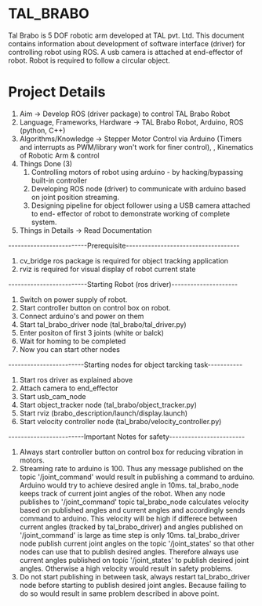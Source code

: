 # TAL_BRABO
Tal Brabo is 5 DOF robotic arm developed at TAL pvt. Ltd. This document contains information about development of software interface (driver) for controlling robot using ROS. A usb camera is attached at end-effector of robot. Robot is required to follow a circular object.

# Project Details
1. Aim -> Develop ROS (driver package) to control TAL Brabo Robot 
2. Language, Frameworks, Hardware -> TAL Brabo Robot, Arduino, ROS (python, C++)
3. Algorithms/Knowledge -> Stepper Motor Control via Arduino (Timers and interrupts as PWM/library won't work for finer control), , Kinematics of Robotic Arm & control 
4. Things Done (3)
	1. Controlling motors of robot using arduino - by hacking/bypassing built-in controller
	2. Developing ROS node (driver) to communicate with arduino based on joint position streaming.
	3. Designing pipeline for object follower using a USB camera attached to end- effector of robot to demonstrate working of complete system.
5. Things in Details -> Read Documentation

-------------------------Prerequisite------------------------------------
1. cv_bridge ros package is required for object tracking application
2. rviz is required for visual display of robot current state

-------------------------Starting Robot (ros driver)---------------------
1. Switch on power supply of robot.
2. Start controller button on control box on robot.
3. Connect arduino's and power on them
3. Start tal_brabo_driver node (tal_brabo/tal_driver.py)
4. Enter positon of first 3 joints (white or balck)
5. Wait for homing to be completed
6. Now you can start other nodes

------------------------Starting nodes for object tarcking task-----------
1. Start ros driver as explained above
2. Attach camera to end_effector
3. Start usb_cam_node
4. Start object_tracker node (tal_brabo/object_tracker.py)
5. Start rviz (brabo_description/launch/display.launch)
6. Start velocity controller node (tal_brabo/velocity_controller.py)

------------------------Important Notes for safety------------------------
1. Always start controller button on control box for reducing vibration in motors.
2. Streaming rate to arduino is 100. Thus any message published on the topic '/joint_command' would result in publishing a command to arduino. Arduino would try to achieve desired angle in 10ms. tal_brabo_node keeps track of current joint angles of the robot. When any node publishes to '/joint_command' topic tal_brabo_node calculates velocity based on published angles and current angles and accordingly sends command to arduino. This velocity will be high if differece between current angles (tracked by tal_brabo_driver) and angles published on '/joint_command' is large as time step is only 10ms. tal_brabo_driver node publish current joint angles on the topic '/joint_states' so that other nodes can use that to publish desired angles. Therefore always use current angles published on topic '/joint_states' to publish desired joint angles. Otherwise a high velocity would result in safety problems.
3. Do not start publishing in between task, always restart tal_brabo_driver node before starting to publish desired joint angles. Because failing to do so would result in same problem described in above point. 
